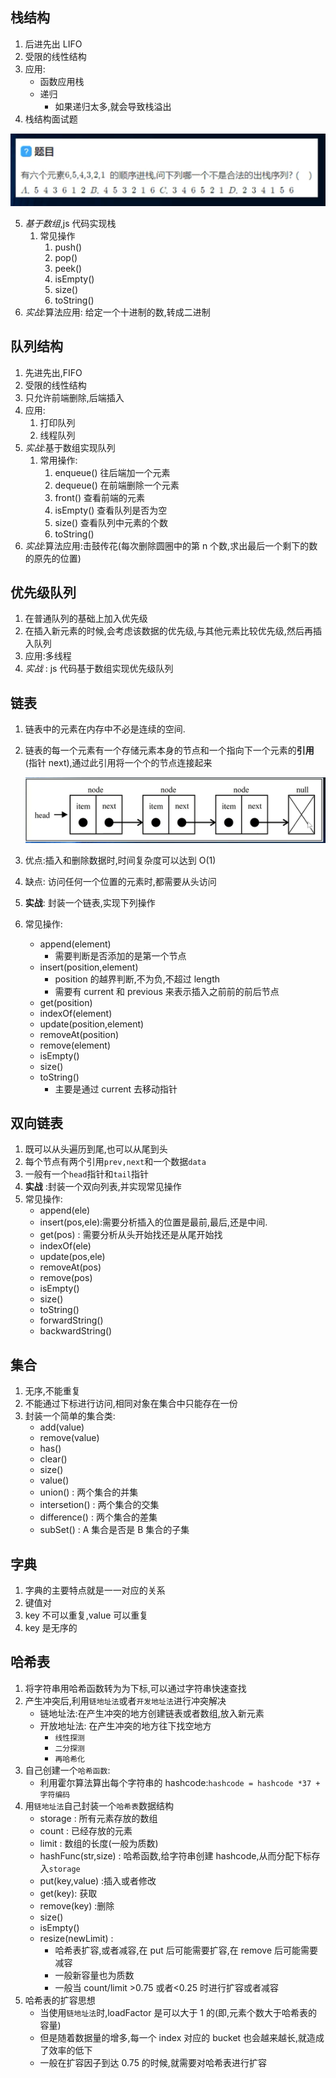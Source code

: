 ## 栈结构

1. 后进先出 LIFO
2. 受限的线性结构
3. 应用:
    - 函数应用栈
    - 递归
        - 如果递归太多,就会导致栈溢出
4. 栈结构面试题

![20200511234128](https://raw.githubusercontent.com/kakigakki/picBed/master/imgs/20200511234128.png)

5. _基于数组_,js 代码实现栈
    1. 常见操作
        1. push()
        2. pop()
        3. peek()
        4. isEmpty()
        5. size()
        6. toString()
6. _实战_:算法应用: 给定一个十进制的数,转成二进制

## 队列结构

1. 先进先出,FIFO
2. 受限的线性结构
3. 只允许前端删除,后端插入
4. 应用:
    1. 打印队列
    2. 线程队列
5. _实战_:基于数组实现队列
    1. 常用操作:
        1. enqueue() 往后端加一个元素
        2. dequeue() 在前端删除一个元素
        3. front() 查看前端的元素
        4. isEmpty() 查看队列是否为空
        5. size() 查看队列中元素的个数
        6. toString()
6. _实战_:算法应用:击鼓传花(每次删除圆圈中的第 n 个数,求出最后一个剩下的数的原先的位置)

## 优先级队列

1. 在普通队列的基础上加入优先级
2. 在插入新元素的时候,会考虑该数据的优先级,与其他元素比较优先级,然后再插入队列
3. 应用:多线程
4. _实战_ : js 代码基于数组实现优先级队列

## 链表

1. 链表中的元素在内存中不必是连续的空间.
2. 链表的每一个元素有一个存储元素本身的节点和一个指向下一个元素的**引用**(指针 next),通过此引用将一个个的节点连接起来

    ![20200515114746](https://raw.githubusercontent.com/kakigakki/picBed/master/imgs/20200515114746.png)

3. 优点:插入和删除数据时,时间复杂度可以达到 O(1)
4. 缺点: 访问任何一个位置的元素时,都需要从头访问
5. **实战**: 封装一个链表,实现下列操作
6. 常见操作:
    - append(element)
        - 需要判断是否添加的是第一个节点
    - insert(position,element)
        - position 的越界判断,不为负,不超过 length
        - 需要有 current 和 previous 来表示插入之前前的前后节点
    - get(position)
    - indexOf(element)
    - update(position,element)
    - removeAt(position)
    - remove(element)
    - isEmpty()
    - size()
    - toString()
        - 主要是通过 current 去移动指针

## 双向链表

1. 既可以从头遍历到尾,也可以从尾到头
2. 每个节点有两个引用`prev,next`和一个数据`data`
3. 一般有一个`head`指针和`tail`指针
4. **实战** :封装一个双向列表,并实现常见操作
5. 常见操作:
    - append(ele)
    - insert(pos,ele):需要分析插入的位置是最前,最后,还是中间.
    - get(pos) : 需要分析从头开始找还是从尾开始找
    - indexOf(ele)
    - update(pos,ele)
    - removeAt(pos)
    - remove(pos)
    - isEmpty()
    - size()
    - toString()
    - forwardString()
    - backwardString()

## 集合

1. 无序,不能重复
2. 不能通过下标进行访问,相同对象在集合中只能存在一份
3. 封装一个简单的集合类:
    - add(value)
    - remove(value)
    - has()
    - clear()
    - size()
    - value()
    - union() : 两个集合的并集
    - intersetion() : 两个集合的交集
    - difference() : 两个集合的差集
    - subSet() : A 集合是否是 B 集合的子集

## 字典

1. 字典的主要特点就是一一对应的关系
2. 键值对
3. key 不可以重复,value 可以重复
4. key 是无序的

## 哈希表

1. 将字符串用哈希函数转为为下标,可以通过字符串快速查找
2. 产生冲突后,利用`链地址法`或者`开发地址法`进行冲突解决
    - 链地址法:在产生冲突的地方创建链表或者数组,放入新元素
    - 开放地址法: 在产生冲突的地方往下找空地方
        - `线性探测`
        - `二分探测`
        - `再哈希化`
3. 自己创建一个`哈希函数`:
    - 利用霍尔算法算出每个字符串的 hashcode:`hashcode = hashcode *37 + 字符编码`
4. 用`链地址法`自己封装一个`哈希表`数据结构
    - storage : 所有元素存放的数组
    - count : 已经存放的元素
    - limit : 数组的长度(一般为质数)
    - hashFunc(str,size) : 哈希函数,给字符串创建 hashcode,从而分配下标存入`storage`
    - put(key,value) :插入或者修改
    - get(key): 获取
    - remove(key) :删除
    - size()
    - isEmpty()
    - resize(newLimit) :
        - 哈希表扩容,或者减容,在 put 后可能需要扩容,在 remove 后可能需要减容
        - 一般新容量也为质数
        - 一般当 count/limit >0.75 或者<0.25 时进行扩容或者减容
5. 哈希表的扩容思想
    - 当使用`链地址法`时,loadFactor 是可以大于 1 的(即,元素个数大于哈希表的容量)
    - 但是随着数据量的增多,每一个 index 对应的 bucket 也会越来越长,就造成了效率的低下
    - 一般在扩容因子到达 0.75 的时候,就需要对哈希表进行扩容
